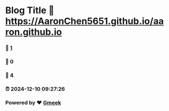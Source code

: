# Blog Title :link: https://AaronChen5651.github.io/aaron.github.io 
### :page_facing_up: [1](https://AaronChen5651.github.io/aaron.github.io/tag.html) 
### :speech_balloon: 0 
### :hibiscus: 4 
### :alarm_clock: 2024-12-10 09:27:26 
### Powered by :heart: [Gmeek](https://github.com/Meekdai/Gmeek)
